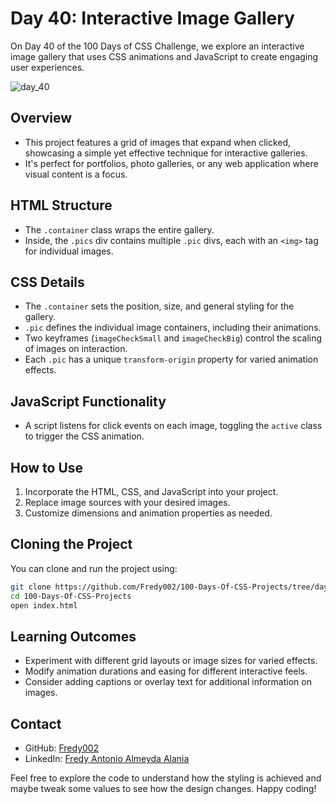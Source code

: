 # Day 40: Interactive Image Gallery

On Day 40 of the 100 Days of CSS Challenge, we explore an interactive image gallery that uses CSS animations and JavaScript to create engaging user experiences.

![day_40](https://github.com/Fredy002/100-Days-Of-CSS-Projects/assets/104151778/5153f665-ef14-46d7-a65d-dd04a11a3aec)

## Overview

- This project features a grid of images that expand when clicked, showcasing a simple yet effective technique for interactive galleries.
- It's perfect for portfolios, photo galleries, or any web application where visual content is a focus.

## HTML Structure

- The `.container` class wraps the entire gallery.
- Inside, the `.pics` div contains multiple `.pic` divs, each with an `<img>` tag for individual images.

## CSS Details

- The `.container` sets the position, size, and general styling for the gallery.
- `.pic` defines the individual image containers, including their animations.
- Two keyframes (`imageCheckSmall` and `imageCheckBig`) control the scaling of images on interaction.
- Each `.pic` has a unique `transform-origin` property for varied animation effects.

## JavaScript Functionality

- A script listens for click events on each image, toggling the `active` class to trigger the CSS animation.

## How to Use

1. Incorporate the HTML, CSS, and JavaScript into your project.
2. Replace image sources with your desired images.
3. Customize dimensions and animation properties as needed.

## Cloning the Project

You can clone and run the project using:

```bash
git clone https://github.com/Fredy002/100-Days-Of-CSS-Projects/tree/day_31-40/day_40
cd 100-Days-Of-CSS-Projects
open index.html
```

## Learning Outcomes

- Experiment with different grid layouts or image sizes for varied effects.
- Modify animation durations and easing for different interactive feels.
- Consider adding captions or overlay text for additional information on images.

## Contact

- GitHub: [Fredy002](https://github.com/Fredy002)
- LinkedIn: [Fredy Antonio Almeyda Alania](https://www.linkedin.com/in/fredy-antonio-almeyda-alania/)

Feel free to explore the code to understand how the styling is achieved and maybe tweak some values to see how the design changes. Happy coding!
